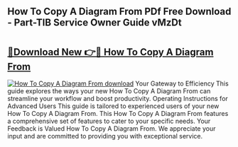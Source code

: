 ## How To Copy A Diagram From PDf Free Download - Part-TlB Service Owner Guide vMzDt

# <h2><a href="http://dfrbs8.blite.top/?on=How+To+Copy+A+Diagram+From">🔗Download New 👉🔴 How To Copy A Diagram From</a></h2>

[![How To Copy A Diagram From download](https://i.imgur.com/lujVjoI.png)](http://dfrbs8.blite.top/?on=How+To+Copy+A+Diagram+From)
Your Gateway to Efficiency This guide explores the ways your new How To Copy A Diagram From can streamline your workflow and boost productivity. Operating Instructions for Advanced Users This guide is tailored to experienced users of your new How To Copy A Diagram From. This How To Copy A Diagram From features a comprehensive set of features to cater to your specific needs. Your Feedback is Valued How To Copy A Diagram From. We appreciate your input and are committed to providing you with exceptional service.
